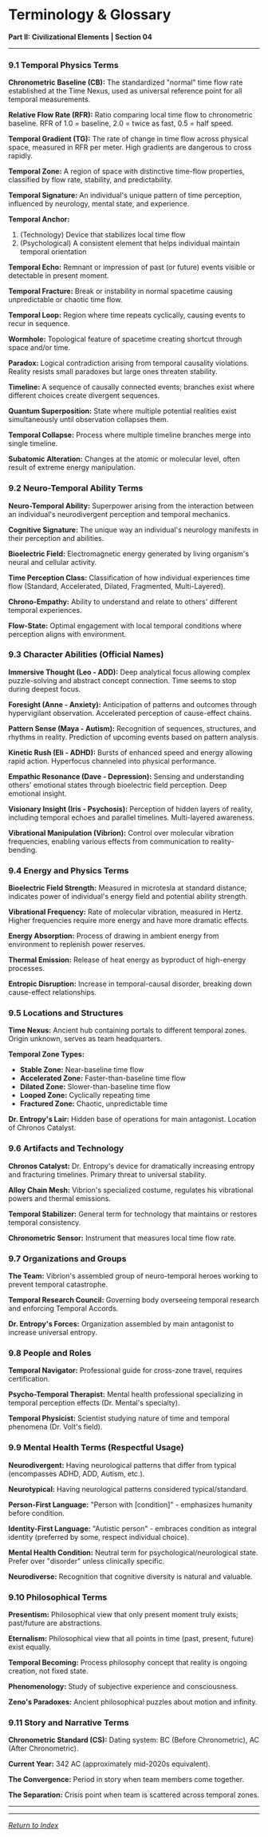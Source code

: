 # Terminology & Glossary

**Part II: Civilizational Elements | Section 04**

---

### 9.1 Temporal Physics Terms

**Chronometric Baseline (CB):**
The standardized "normal" time flow rate established at the Time Nexus, used as universal reference point for all temporal measurements.

**Relative Flow Rate (RFR):**
Ratio comparing local time flow to chronometric baseline. RFR of 1.0 = baseline, 2.0 = twice as fast, 0.5 = half speed.

**Temporal Gradient (TG):**
The rate of change in time flow across physical space, measured in RFR per meter. High gradients are dangerous to cross rapidly.

**Temporal Zone:**
A region of space with distinctive time-flow properties, classified by flow rate, stability, and predictability.

**Temporal Signature:**
An individual's unique pattern of time perception, influenced by neurology, mental state, and experience.

**Temporal Anchor:**
1. (Technology) Device that stabilizes local time flow
2. (Psychological) A consistent element that helps individual maintain temporal orientation

**Temporal Echo:**
Remnant or impression of past (or future) events visible or detectable in present moment.

**Temporal Fracture:**
Break or instability in normal spacetime causing unpredictable or chaotic time flow.

**Temporal Loop:**
Region where time repeats cyclically, causing events to recur in sequence.

**Wormhole:**
Topological feature of spacetime creating shortcut through space and/or time.

**Paradox:**
Logical contradiction arising from temporal causality violations. Reality resists small paradoxes but large ones threaten stability.

**Timeline:**
A sequence of causally connected events; branches exist where different choices create divergent sequences.

**Quantum Superposition:**
State where multiple potential realities exist simultaneously until observation collapses them.

**Temporal Collapse:**
Process where multiple timeline branches merge into single timeline.

**Subatomic Alteration:**
Changes at the atomic or molecular level, often result of extreme energy manipulation.

### 9.2 Neuro-Temporal Ability Terms

**Neuro-Temporal Ability:**
Superpower arising from the interaction between an individual's neurodivergent perception and temporal mechanics.

**Cognitive Signature:**
The unique way an individual's neurology manifests in their perception and abilities.

**Bioelectric Field:**
Electromagnetic energy generated by living organism's neural and cellular activity.

**Time Perception Class:**
Classification of how individual experiences time flow (Standard, Accelerated, Dilated, Fragmented, Multi-Layered).

**Chrono-Empathy:**
Ability to understand and relate to others' different temporal experiences.

**Flow-State:**
Optimal engagement with local temporal conditions where perception aligns with environment.

### 9.3 Character Abilities (Official Names)

**Immersive Thought (Leo - ADD):**
Deep analytical focus allowing complex puzzle-solving and abstract concept connection. Time seems to stop during deepest focus.

**Foresight (Anne - Anxiety):**
Anticipation of patterns and outcomes through hypervigilant observation. Accelerated perception of cause-effect chains.

**Pattern Sense (Maya - Autism):**
Recognition of sequences, structures, and rhythms in reality. Prediction of upcoming events based on pattern analysis.

**Kinetic Rush (Eli - ADHD):**
Bursts of enhanced speed and energy allowing rapid action. Hyperfocus channeled into physical performance.

**Empathic Resonance (Dave - Depression):**
Sensing and understanding others' emotional states through bioelectric field perception. Deep emotional insight.

**Visionary Insight (Iris - Psychosis):**
Perception of hidden layers of reality, including temporal echoes and parallel timelines. Multi-layered awareness.

**Vibrational Manipulation (Vibrion):**
Control over molecular vibration frequencies, enabling various effects from communication to reality-bending.

### 9.4 Energy and Physics Terms

**Bioelectric Field Strength:**
Measured in microtesla at standard distance; indicates power of individual's energy field and potential ability strength.

**Vibrational Frequency:**
Rate of molecular vibration, measured in Hertz. Higher frequencies require more energy and have more dramatic effects.

**Energy Absorption:**
Process of drawing in ambient energy from environment to replenish power reserves.

**Thermal Emission:**
Release of heat energy as byproduct of high-energy processes.

**Entropic Disruption:**
Increase in temporal-causal disorder, breaking down cause-effect relationships.

### 9.5 Locations and Structures

**Time Nexus:**
Ancient hub containing portals to different temporal zones. Origin unknown, serves as team headquarters.

**Temporal Zone Types:**
- **Stable Zone:** Near-baseline time flow
- **Accelerated Zone:** Faster-than-baseline time flow  
- **Dilated Zone:** Slower-than-baseline time flow
- **Looped Zone:** Cyclically repeating time
- **Fractured Zone:** Chaotic, unpredictable time

**Dr. Entropy's Lair:**
Hidden base of operations for main antagonist. Location of Chronos Catalyst.

### 9.6 Artifacts and Technology

**Chronos Catalyst:**
Dr. Entropy's device for dramatically increasing entropy and fracturing timelines. Primary threat to universal stability.

**Alloy Chain Mesh:**
Vibrion's specialized costume, regulates his vibrational powers and thermal emissions.

**Temporal Stabilizer:**
General term for technology that maintains or restores temporal consistency.

**Chronometric Sensor:**
Instrument that measures local time flow rate.

### 9.7 Organizations and Groups

**The Team:**
Vibrion's assembled group of neuro-temporal heroes working to prevent temporal catastrophe.

**Temporal Research Council:**
Governing body overseeing temporal research and enforcing Temporal Accords.

**Dr. Entropy's Forces:**
Organization assembled by main antagonist to increase universal entropy.

### 9.8 People and Roles

**Temporal Navigator:**
Professional guide for cross-zone travel, requires certification.

**Psycho-Temporal Therapist:**
Mental health professional specializing in temporal perception effects (Dr. Mental's specialty).

**Temporal Physicist:**
Scientist studying nature of time and temporal phenomena (Dr. Volt's field).

### 9.9 Mental Health Terms (Respectful Usage)

**Neurodivergent:**
Having neurological patterns that differ from typical (encompasses ADHD, ADD, Autism, etc.).

**Neurotypical:**
Having neurological patterns considered typical/standard.

**Person-First Language:**
"Person with [condition]" - emphasizes humanity before condition.

**Identity-First Language:**
"Autistic person" - embraces condition as integral identity (preferred by some, respect individual choice).

**Mental Health Condition:**
Neutral term for psychological/neurological state. Prefer over "disorder" unless clinically specific.

**Neurodiverse:**
Recognition that cognitive diversity is natural and valuable.

### 9.10 Philosophical Terms

**Presentism:**
Philosophical view that only present moment truly exists; past/future are abstractions.

**Eternalism:**
Philosophical view that all points in time (past, present, future) exist equally.

**Temporal Becoming:**
Process philosophy concept that reality is ongoing creation, not fixed state.

**Phenomenology:**
Study of subjective experience and consciousness.

**Zeno's Paradoxes:**
Ancient philosophical puzzles about motion and infinity.

### 9.11 Story and Narrative Terms

**Chronometric Standard (CS):**
Dating system: BC (Before Chronometric), AC (After Chronometric).

**Current Year:**
342 AC (approximately mid-2020s equivalent).

**The Convergence:**
Period in story when team members come together.

**The Separation:**
Crisis point when team is scattered across temporal zones.

---

---

*[Return to Index](../00_INDEX.md)*

